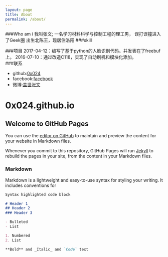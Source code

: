 ```yaml
---
layout: page
title: About
permalink: /about/
---
```

###Who am i
我叫张文;
一名学习材料科学与控制工程的理工男，
误打误撞进入了Geek圈
出生北陈王，现居住洛阳
###skill

###项目
	2017-04-12：编写了基于python的人脸识别代码。并发表在了freebuf上。
	2016-07-10：通过改造C118，实现了自动刷机和模块化添加。	
###联系
* github:[0x024](http://github.com/0x024  "0x024")
* facebook:[facebook](https://www.facebook.com/wenzhang521)
* 微博:[盖世张文](http://weibo.com/miniwenwen)



# 0x024.github.io
## Welcome to GitHub Pages

You can use the [editor on GitHub](https://github.com/0x024/0x024.github.io/edit/master/README.md) to maintain and preview the content for your website in Markdown files.

Whenever you commit to this repository, GitHub Pages will run [Jekyll](https://jekyllrb.com/) to rebuild the pages in your site, from the content in your Markdown files.

### Markdown

Markdown is a lightweight and easy-to-use syntax for styling your writing. It includes conventions for

```markdown
Syntax highlighted code block

# Header 1
## Header 2
### Header 3

- Bulleted
- List

1. Numbered
2. List

**Bold** and _Italic_ and `Code` text



